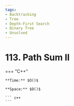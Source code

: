 ```yaml
---
tags:
- Backtracking
- Tree
- Depth-First Search
- Binary Tree
- Unsolved
---
```



# 113. Path Sum II

=== "C++"

    **Time:** $O()$

    **Space:** $O()$

    ``` c++
    ```